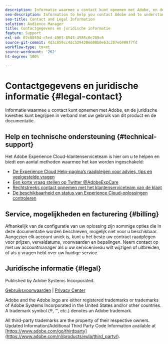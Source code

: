 ```yaml
---
description: Informatie waarmee u contact kunt opnemen met Adobe, en de juridische kwesties kunt begrijpen in verband met uw gebruik van dit product en de documentatie.
seo-description: Information to help you contact Adobe and to understand the legal issues concerning your use of this product and documentation.
seo-title: Contact and Legal Information
solution: Audience Manager
title: Contactgegevens en juridische informatie
feature: Support
exl-id: 02c80394-c5ed-4963-8543-4585c0c289c6
source-git-commit: 4d3c859cc4dc5294286680b0e63c287e0409f7fd
workflow-type: tm+mt
source-wordcount: '262'
ht-degree: 100%

---
```


# Contactgegevens en juridische informatie {#legal-contact}

Informatie waarmee u contact kunt opnemen met Adobe, en de juridische kwesties kunt begrijpen in verband met uw gebruik van dit product en de documentatie.

## Help en technische ondersteuning {#technical-support}

Het Adobe Experience Cloud-klantenserviceteam is hier om u te helpen en biedt een aantal methoden waarmee het kan worden ingeschakeld:

* [De Experience Cloud Help-pagina’s raadplegen voor advies, tips en veelgestelde vragen](https://helpx.adobe.com/nl/support.ec.html)
* [Een korte vraag stellen op Twitter @AdobeExpCare](https://twitter.com/AdobeExpCare)
* [Rechtstreeks contact opnemen met het klantenserviceteam van de klant](https://helpx.adobe.com/nl/contact/enterprise-support.ec.html)
* [De beschikbaarheid en status van Experience Cloud-oplossingen controleren](https://status.adobe.com/)

## Service, mogelijkheden en facturering {#billing}

Afhankelijk van de configuratie van uw oplossing zijn sommige opties die in deze documentatie worden beschreven, mogelijk niet voor u beschikbaar. Aangezien elk account uniek is, kunt u het beste uw contract raadplegen voor prijzen, vervaldatums, voorwaarden en bepalingen. Neem contact op met uw accountmanager als u uw serviceniveau wilt wijzigen of uitbreiden, of als u vragen hebt over uw huidige service.

## Juridische informatie {#legal}

Published by Adobe Systems Incorporated.

[Gebruiksvoorwaarden](https://www.adobe.com/nl/legal/terms.html) | [Privacy Center](https://www.adobe.com/nl/privacy.html)

Adobe and the Adobe logo are either registered trademarks or trademarks of Adobe Systems Incorporated in the United States and/or other countries. A trademark symbol (®, ™, etc.) denotes an Adobe trademark.

All third-party trademarks are the property of their respective owners. Updated Information/Additional Third Party Code Information available at [https://www.adobe.com/go/thirdparty](https://www.adobe.com/nl/products/eula/third_party/).
